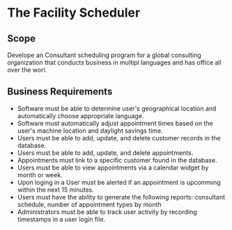 # The Facility Scheduler

## Scope
Develope an Consultant scheduling program for a global consulting organization that conducts business in multipl languages and has office all over the worl.

## Business Requirements

- Software must be able to determine user's geographical location and automatically choose appropriate language.
- Software must automatically adjust appointment times based on the user's machine location and daylight savings time.
- Users must be able to add, update, and delete customer records in the database.
- Users must be able to add, update, and delete appointments.
- Appointments must link to a specific customer found in the database.
- Users must be able to view appointments via a calendar widget by month or week.
- Upon loging in a User must be alerted if an appointment is upcomming within the next 15 minutes.
- Users must have the ability to generate the following reports: consultant schedule, number of appointment types by month
- Administrators must be able to track user activity by recording timestamps in a user login file.
  

